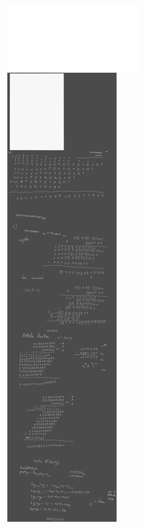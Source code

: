 ![](Notatki/Semestr%203/Architektura%20komputerów%201/Ćwiczenia/Ćwiczenia%203/lista3.pdf)
![](Notatki/Semestr%203/Architektura%20komputerów%201/Ćwiczenia/Ćwiczenia%203/Drawing%202023-10-30%2013.12.27.excalidraw.svg)